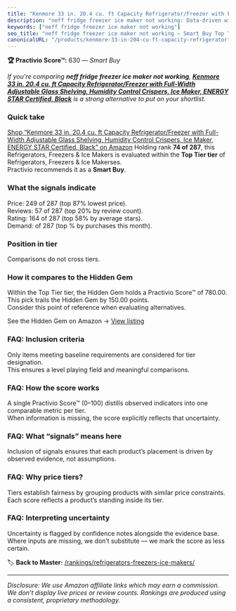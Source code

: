 ```yaml
---
title: "Kenmore 33 in. 20.4 cu. ft Capacity Refrigerator/Freezer with Full-Width Adjustable Glass Shelving, Humidity Control Crispers, Ice Maker, ENERGY STAR Certified, Black"
description: "neff fridge freezer ice maker not working: Data-driven within Top Tier ranking using the Practivio Score™. Positioned by quality, value, demand, findability, m…"
keywords: ["neff fridge freezer ice maker not working"]
seo_title: "neff fridge freezer ice maker not working — Smart Buy Top Tier (2025)"
canonicalURL: "/products/kenmore-33-in-204-cu-ft-capacity-refrigeratorfreezer-with-full-width-adjustable-glass-shelving-humidity-control-crispers-ice-maker-energy-star-certified-black-B0CL1C1QHM/"
---
```


**🏆 Practivio Score™:** 630 — _Smart Buy_


*If you're comparing **neff fridge freezer ice maker not working**, **[Kenmore 33 in. 20.4 cu. ft Capacity Refrigerator/Freezer with Full-Width Adjustable Glass Shelving, Humidity Control Crispers, Ice Maker, ENERGY STAR Certified, Black](https://www.amazon.com/dp/B0CL1C1QHM?tag=practivio-20)** is a strong alternative to put on your shortlist.*
### Quick take
[Shop “Kenmore 33 in. 20.4 cu. ft Capacity Refrigerator/Freezer with Full-Width Adjustable Glass Shelving, Humidity Control Crispers, Ice Maker, ENERGY STAR Certified, Black” on Amazon](https://www.amazon.com/dp/B0CL1C1QHM?tag=practivio-20)
Holding rank **74 of 287**, this Refrigerators, Freezers & Ice Makers is evaluated within the **Top Tier tier** of Refrigerators, Freezers & Ice Makerses.  
Practivio recommends it as a **Smart Buy**.

### What the signals indicate
Price: 249 of 287 (top 87% lowest price).  
Reviews: 57 of 287 (top 20% by review count).  
Rating: 164 of 287 (top 58% by average stars).  
Demand:  of 287 (top % by purchases this month).

### Position in tier
Comparisons do not cross tiers.

### How it compares to the Hidden Gem
Within the Top Tier tier, the Hidden Gem holds a Practivio Score™ of 780.00.  
This pick trails the Hidden Gem by 150.00 points.  
Consider this point of reference when evaluating alternatives.  

See the Hidden Gem on Amazon → [View listing](https://www.amazon.com/dp/B07W48P1HK?tag=practivio-20)

### FAQ: Inclusion criteria
Only items meeting baseline requirements are considered for tier designation.  
This ensures a level playing field and meaningful comparisons.

### FAQ: How the score works
A single Practivio Score™ (0–100) distills observed indicators into one comparable metric per tier.  
When information is missing, the score explicitly reflects that uncertainty.

### FAQ: What “signals” means here
Inclusion of signals ensures that each product’s placement is driven by observed evidence, not assumptions.

### FAQ: Why price tiers?
Tiers establish fairness by grouping products with similar price constraints.  
Each score reflects a product’s standing inside its tier.

### FAQ: Interpreting uncertainty
Uncertainty is flagged by confidence notes alongside the evidence base.  
Where inputs are missing, we don’t substitute — we mark the score as less certain.


🏷️ **Back to Master:** [/rankings/refrigerators-freezers-ice-makers/](/rankings/refrigerators-freezers-ice-makers/)

---
_Disclosure: We use Amazon affiliate links which may earn a commission. We don’t display live prices or review counts. Rankings are produced using a consistent, proprietary methodology._
